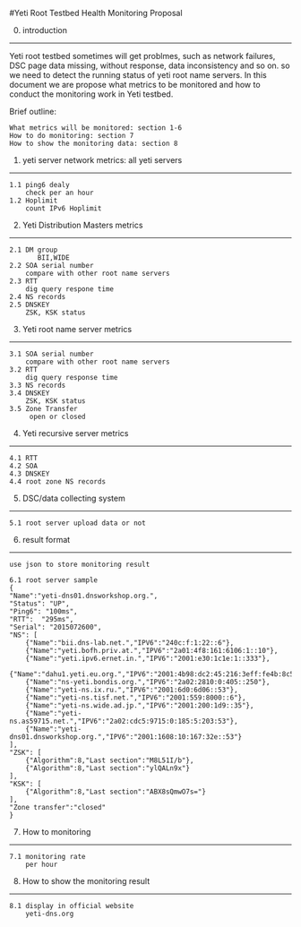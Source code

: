 #Yeti Root Testbed Health Monitoring Proposal

0. introduction
------------

Yeti root testbed sometimes will get problmes, such as network
failures, DSC page data missing, without response, data inconsistency 
and so on. so we need to detect the running status of yeti root name 
servers. In this document we are propose what metrics to be monitored 
and how to conduct the monitoring work in Yeti testbed.
	
Brief outline:

    What metrics will be monitored: section 1-6
    How to do monitoring: section 7
    How to show the monitoring data: section 8

1. yeti  server network metrics: all yeti servers
------------
    1.1 ping6 dealy
        check per an hour
    1.2 Hoplimit
        count IPv6 Hoplimit
        
2. Yeti Distribution Masters metrics
------------
    2.1 DM group
           BII,WIDE
    2.2 SOA serial number
        compare with other root name servers
    2.3 RTT
        dig query respone time
    2.4 NS records
    2.5 DNSKEY
        ZSK, KSK status
        
3. Yeti root name server metrics
------------
    3.1 SOA serial number
        compare with other root name servers
    3.2 RTT
        dig query response time
    3.3 NS records
    3.4 DNSKEY
        ZSK, KSK status
    3.5 Zone Transfer
         open or closed
 
4. Yeti recursive server metrics
------------
    4.1 RTT
    4.2 SOA
    4.3 DNSKEY
    4.4 root zone NS records

5. DSC/data collecting system
------------
    5.1 root server upload data or not
    
	
6. result format
------------
    use json to store monitoring result
	
	6.1 root server sample
	{
	"Name":"yeti-dns01.dnsworkshop.org.",
	"Status": "UP",
	"Ping6": "100ms",
	"RTT":	"295ms",
	"Serial": "2015072600",
	"NS": [
		{"Name":"bii.dns-lab.net.","IPV6":"240c:f:1:22::6"},
		{"Name":"yeti.bofh.priv.at.","IPV6":"2a01:4f8:161:6106:1::10"},
		{"Name":"yeti.ipv6.ernet.in.","IPV6":"2001:e30:1c1e:1::333"},
		{"Name":"dahu1.yeti.eu.org.","IPV6":"2001:4b98:dc2:45:216:3eff:fe4b:8c5b"},
		{"Name":"ns-yeti.bondis.org.","IPV6":"2a02:2810:0:405::250"},
		{"Name":"yeti-ns.ix.ru.","IPV6":"2001:6d0:6d06::53"},
		{"Name":"yeti-ns.tisf.net.","IPV6":"2001:559:8000::6"},
		{"Name":"yeti-ns.wide.ad.jp.","IPV6":"2001:200:1d9::35"},
		{"Name":"yeti-ns.as59715.net.","IPV6":"2a02:cdc5:9715:0:185:5:203:53"},
		{"Name":"yeti-dns01.dnsworkshop.org.","IPV6":"2001:1608:10:167:32e::53"}
	],
	"ZSK": [
		{"Algorithm":8,"Last section":"M8L51I/b"},
		{"Algorithm":8,"Last section":"ylQALn9x"}
	],
	"KSK": [
		{"Algorithm":8,"Last section":"ABX8sQmwO7s="}
	],
	"Zone transfer":"closed"
	}

7. How to monitoring
------------
    7.1 monitoring rate
	    per hour
		
8. How to show the monitoring result
------------
    8.1 display in official website
 	    yeti-dns.org
